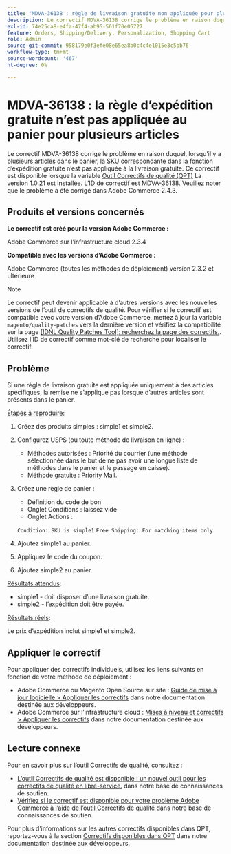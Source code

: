 ```yaml
---
title: "MDVA-36138 : règle de livraison gratuite non appliquée pour plusieurs articles de panier"
description: Le correctif MDVA-36138 corrige le problème en raison duquel, lorsqu’il y a plusieurs articles dans le panier, la SKU correspondante dans la fonction d’expédition gratuite n’est pas appliquée à la livraison gratuite. Ce correctif est disponible lorsque l’[outil de correctifs de qualité (QPT)](/help/announcements/adobe-commerce-announcements/magento-quality-patches-released-new-tool-to-self-serve-quality-patches.md) 1.0.21 est installé. L’ID de correctif est MDVA-36138. Veuillez noter que le problème a été corrigé dans Adobe Commerce 2.4.3.
exl-id: 74e25ca8-e4fa-47f4-ab95-561f70e05727
feature: Orders, Shipping/Delivery, Personalization, Shopping Cart
role: Admin
source-git-commit: 958179e0f3efe08e65ea8b0c4c4e1015e3c5bb76
workflow-type: tm+mt
source-wordcount: '467'
ht-degree: 0%

---
```


# MDVA-36138 : la règle d’expédition gratuite n’est pas appliquée au panier pour plusieurs articles

Le correctif MDVA-36138 corrige le problème en raison duquel, lorsqu’il y a plusieurs articles dans le panier, la SKU correspondante dans la fonction d’expédition gratuite n’est pas appliquée à la livraison gratuite. Ce correctif est disponible lorsque la variable [Outil Correctifs de qualité (QPT)](/help/announcements/adobe-commerce-announcements/magento-quality-patches-released-new-tool-to-self-serve-quality-patches.md) La version 1.0.21 est installée. L’ID de correctif est MDVA-36138. Veuillez noter que le problème a été corrigé dans Adobe Commerce 2.4.3.

## Produits et versions concernés

**Le correctif est créé pour la version Adobe Commerce :**

Adobe Commerce sur l’infrastructure cloud 2.3.4

**Compatible avec les versions d’Adobe Commerce :**

Adobe Commerce (toutes les méthodes de déploiement) version 2.3.2 et ultérieure

>[!NOTE]
>
>Le correctif peut devenir applicable à d’autres versions avec les nouvelles versions de l’outil de correctifs de qualité. Pour vérifier si le correctif est compatible avec votre version d’Adobe Commerce, mettez à jour la variable `magento/quality-patches` vers la dernière version et vérifiez la compatibilité sur la page [[!DNL Quality Patches Tool]: recherchez la page des correctifs.](https://devdocs.magento.com/quality-patches/tool.html#patch-grid). Utilisez l’ID de correctif comme mot-clé de recherche pour localiser le correctif.

## Problème

Si une règle de livraison gratuite est appliquée uniquement à des articles spécifiques, la remise ne s’applique pas lorsque d’autres articles sont présents dans le panier.

<u>Étapes à reproduire</u>:

1. Créez des produits simples : simple1 et simple2.
1. Configurez USPS (ou toute méthode de livraison en ligne) :

   * Méthodes autorisées : Priorité du courrier (une méthode sélectionnée dans le but de ne pas avoir une longue liste de méthodes dans le panier et le passage en caisse).
   * Méthode gratuite : Priority Mail.

1. Créez une règle de panier :

   * Définition du code de bon
   * Onglet Conditions : laissez vide
   * Onglet Actions :

   `Condition: SKU is simple1`
   `Free Shipping: For matching items only`

1. Ajoutez simple1 au panier.
1. Appliquez le code du coupon.
1. Ajoutez simple2 au panier.

<u>Résultats attendus</u>:

* simple1 - doit disposer d’une livraison gratuite.
* simple2 - l’expédition doit être payée.

<u>Résultats réels</u>:

Le prix d’expédition inclut simple1 et simple2.

## Appliquer le correctif

Pour appliquer des correctifs individuels, utilisez les liens suivants en fonction de votre méthode de déploiement :

* Adobe Commerce ou Magento Open Source sur site : [Guide de mise à jour logicielle > Appliquer les correctifs](https://devdocs.magento.com/guides/v2.4/comp-mgr/patching/mqp.html) dans notre documentation destinée aux développeurs.
* Adobe Commerce sur l’infrastructure cloud : [Mises à niveau et correctifs > Appliquer les correctifs](https://devdocs.magento.com/cloud/project/project-patch.html) dans notre documentation destinée aux développeurs.

## Lecture connexe

Pour en savoir plus sur l’outil Correctifs de qualité, consultez :

* [L’outil Correctifs de qualité est disponible : un nouvel outil pour les correctifs de qualité en libre-service.](/help/announcements/adobe-commerce-announcements/magento-quality-patches-released-new-tool-to-self-serve-quality-patches.md) dans notre base de connaissances de soutien.
* [Vérifiez si le correctif est disponible pour votre problème Adobe Commerce à l’aide de l’outil Correctifs de qualité](/help/support-tools/patches-available-in-qpt-tool/check-patch-for-magento-issue-with-magento-quality-patches.md) dans notre base de connaissances de soutien.

Pour plus d’informations sur les autres correctifs disponibles dans QPT, reportez-vous à la section [Correctifs disponibles dans QPT](https://devdocs.magento.com/quality-patches/tool.html#patch-grid) dans notre documentation destinée aux développeurs.
